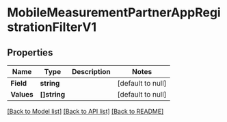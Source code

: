 # MobileMeasurementPartnerAppRegistrationFilterV1

## Properties
Name | Type | Description | Notes
------------ | ------------- | ------------- | -------------
**Field** | **string** |  | [default to null]
**Values** | **[]string** |  | [default to null]

[[Back to Model list]](../README.md#documentation-for-models) [[Back to API list]](../README.md#documentation-for-api-endpoints) [[Back to README]](../README.md)

